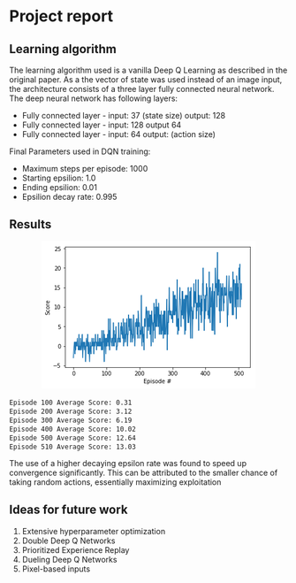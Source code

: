 # Project report

## Learning algorithm

The learning algorithm used is a vanilla Deep Q Learning as described in the original paper. As a the vector of state was used instead of an image input, the architecture consists of a three layer fully connected neural network. The deep neural network has following layers:

- Fully connected layer - input: 37 (state size) output: 128
- Fully connected layer - input: 128 output 64
- Fully connected layer - input: 64 output: (action size)

Final Parameters used in DQN training:

- Maximum steps per episode: 1000
- Starting epsilion: 1.0
- Ending epsilion: 0.01
- Epsilion decay rate: 0.995

## Results

</p>
<p align="center">
  <img src="https://raw.githubusercontent.com/EXJUSTICE/Udacity_AI/master/Reinforcement_Learning/Navigation/NAVIGATION_DQN_RESULTS.png">
</p>
     

```
Episode 100	Average Score: 0.31
Episode 200	Average Score: 3.12
Episode 300	Average Score: 6.19
Episode 400	Average Score: 10.02
Episode 500	Average Score: 12.64
Episode 510	Average Score: 13.03
```
The use of a higher decaying epsilon rate was found to speed up convergence significantly. This can be attributed to the smaller chance of taking random actions, essentially maximizing exploitation


## Ideas for future work

1. Extensive hyperparameter optimization
2. Double Deep Q Networks
3. Prioritized Experience Replay
4. Dueling Deep Q Networks
5. Pixel-based inputs
